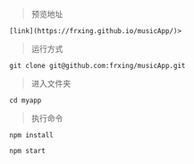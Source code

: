 >预览地址
```
[link](https://frxing.github.io/musicApp/)>

```
>运行方式
```
git clone git@github.com:frxing/musicApp.git
```

>进入文件夹
```
cd myapp
```
>执行命令
```
npm install

npm start
```